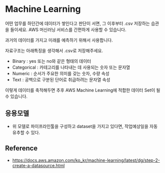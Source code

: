 # Machine Learning
어떤 업무를 하던간에 데이터가 쌓인다고 판단이 서면,
그 이후부터 .csv 저장하는 습관을 들이세요.
AWS 머신러닝 서비스를 간편하게 사용할 수 있습니다.

과거의 데이터를 가지고 미래를 예측하기 위해서 사용합니다.

자료구조는 아래특징을 생각해서 .csv로 저장해주세요.
- Binary : yes 또는 no와 같은 형태의 데이터
- Categorical : 카테고리를 나타내는 데 사용되는 숫자 또는 문자열
- Numeric : 순서가 주요한 의미를 갖는 숫자, 수량 속성
- Text : 공백으로 구분된 단어로 취급하려는 문자열 속성

이렇게 데이터를 축적해두면 추후 AWS Machine Learning에 적합한 데이터 Set이 될 수 있습니다.

## 응용모델
- 위 모델로 파이프라인툴을 구성하고 dataset을 가지고 있다면, 작업예상일을 자동유추할 수 있다.

## Reference
- https://docs.aws.amazon.com/ko_kr/machine-learning/latest/dg/step-2-create-a-datasource.html
